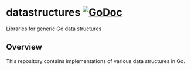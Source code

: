 # datastructures [![GoDoc](https://godoc.org/github.com/segmentio/datastructures/v2?status.svg)](https://godoc.org/github.com/segmentio/datastructures/v2)
Libraries for generic Go data structures

## Overview

This repository contains implementations of various data structures in Go.
